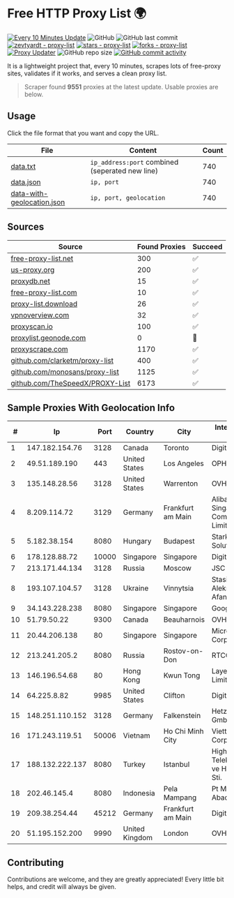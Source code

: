 
# Free HTTP Proxy List 🌍

[![Every 10 Minutes Update](https://github.com/mertguvencli/http-proxy-list/actions/workflows/main.yml/badge.svg?branch=main)](https://github.com/mertguvencli/http-proxy-list/actions/workflows/main.yml)
![GitHub](https://img.shields.io/github/license/mertguvencli/http-proxy-list)
![GitHub last commit](https://img.shields.io/github/last-commit/mertguvencli/http-proxy-list)
[![zevtyardt - proxy-list](https://img.shields.io/static/v1?label=zevtyardt&message=proxy-list&color=blue&logo=github)](https://github.com/zevtyardt/proxy-list "Go to GitHub repo")
[![stars - proxy-list](https://img.shields.io/github/stars/zevtyardt/proxy-list?style=social)](https://github.com/zevtyardt/proxy-list)
[![forks - proxy-list](https://img.shields.io/github/forks/zevtyardt/proxy-list?style=social)](https://github.com/zevtyardt/proxy-list)
[![Proxy Updater](https://github.com/zevtyardt/proxy-list/workflows/Proxy%20Updater/badge.svg)](https://github.com/zevtyardt/proxy-list/actions?query=workflow:"Proxy+Updater")
![GitHub repo size](https://img.shields.io/github/repo-size/zevtyardt/proxy-list)
[![GitHub commit activity](https://img.shields.io/github/commit-activity/m/zevtyardt/proxy-list?logo=commits)](https://github.com/zevtyardt/proxy-list/commits/main)

It is a lightweight project that, every 10 minutes, scrapes lots of free-proxy sites, validates if it works, and serves a clean proxy list.

> Scraper found **9551** proxies at the latest update. Usable proxies are below.

## Usage

Click the file format that you want and copy the URL.

|File|Content|Count|
|----|-------|-----|
|[data.txt](https://raw.githubusercontent.com/mertguvencli/http-proxy-list/main/proxy-list/data.txt)|`ip_address:port` combined (seperated new line)|740|
|[data.json](https://raw.githubusercontent.com/mertguvencli/http-proxy-list/main/proxy-list/data.json)|`ip, port`|740|
|[data-with-geolocation.json](https://raw.githubusercontent.com/mertguvencli/http-proxy-list/main/proxy-list/data-with-geolocation.json)|`ip, port, geolocation`|740|

## Sources

|Source|Found Proxies|Succeed|
|------|-------------|-------|
|[free-proxy-list.net](https://free-proxy-list.net)|300|✅|
|[us-proxy.org](https://www.us-proxy.org)|200|✅|
|[proxydb.net](http://proxydb.net)|15|✅|
|[free-proxy-list.com](https://free-proxy-list.com/?page=&port=&type%5B%5D=http&type%5B%5D=https&up_time=0&search=Search)|10|✅|
|[proxy-list.download](https://www.proxy-list.download/HTTP)|26|✅|
|[vpnoverview.com](https://vpnoverview.com/privacy/anonymous-browsing/free-proxy-servers)|32|✅|
|[proxyscan.io](https://www.proxyscan.io)|100|✅|
|[proxylist.geonode.com](https://proxylist.geonode.com/api/proxy-list?limit=300&page=1&sort_by=lastChecked&sort_type=desc&protocols=http,https)|0|🚫|
|[proxyscrape.com](https://api.proxyscrape.com/v2/?request=displayproxies&protocol=http&timeout=10000&country=all&ssl=all&anonymity=all)|1170|✅|
|[github.com/clarketm/proxy-list](https://raw.githubusercontent.com/clarketm/proxy-list/master/proxy-list-raw.txt)|400|✅|
|[github.com/monosans/proxy-list](https://raw.githubusercontent.com/monosans/proxy-list/main/proxies/http.txt)|1125|✅|
|[github.com/TheSpeedX/PROXY-List](https://raw.githubusercontent.com/TheSpeedX/PROXY-List/master/http.txt)|6173|✅|


## Sample Proxies With Geolocation Info

|#|Ip|Port|Country|City|Internet Service Provider|
|-|--|----|-------|----|-------------------------|
|1|147.182.154.76|3128|Canada|Toronto|DigitalOcean, LLC|
|2|49.51.189.190|443|United States|Los Angeles|OPHL|
|3|135.148.28.56|3128|United States|Warrenton|OVH US LLC|
|4|8.209.114.72|3129|Germany|Frankfurt am Main|Alibaba.com Singapore E-Commerce Private Limited|
|5|5.182.38.154|8080|Hungary|Budapest|Stark Industries Solutions LTD|
|6|178.128.88.72|10000|Singapore|Singapore|DigitalOcean, LLC|
|7|213.171.44.134|3128|Russia|Moscow|JSC Comcor|
|8|193.107.104.57|3128|Ukraine|Vinnytsia|Stasishen Aleksandr Afanasiyovich|
|9|34.143.228.238|8080|Singapore|Singapore|Google LLC|
|10|51.79.50.22|9300|Canada|Beauharnois|OVH SAS|
|11|20.44.206.138|80|Singapore|Singapore|Microsoft Corporation|
|12|213.241.205.2|8080|Russia|Rostov-on-Don|RTCOMM-YUG|
|13|146.196.54.68|80|Hong Kong|Kwun Tong|Layerstack Limited|
|14|64.225.8.82|9985|United States|Clifton|DigitalOcean, LLC|
|15|148.251.110.152|3128|Germany|Falkenstein|Hetzner Online GmbH|
|16|171.243.119.51|50006|Vietnam|Ho Chi Minh City|Viettel Corporation|
|17|188.132.222.137|8080|Turkey|Istanbul|High Speed Telekomunikasyon ve Hab. Hiz. Ltd. Sti.|
|18|202.46.145.4|8080|Indonesia|Pela Mampang|Pt Mithaharum Abadi|
|19|209.38.254.44|45212|Germany|Frankfurt am Main|DigitalOcean, LLC|
|20|51.195.152.200|9990|United Kingdom|London|OVH SAS|



## Contributing

Contributions are welcome, and they are greatly appreciated! Every
little bit helps, and credit will always be given.

